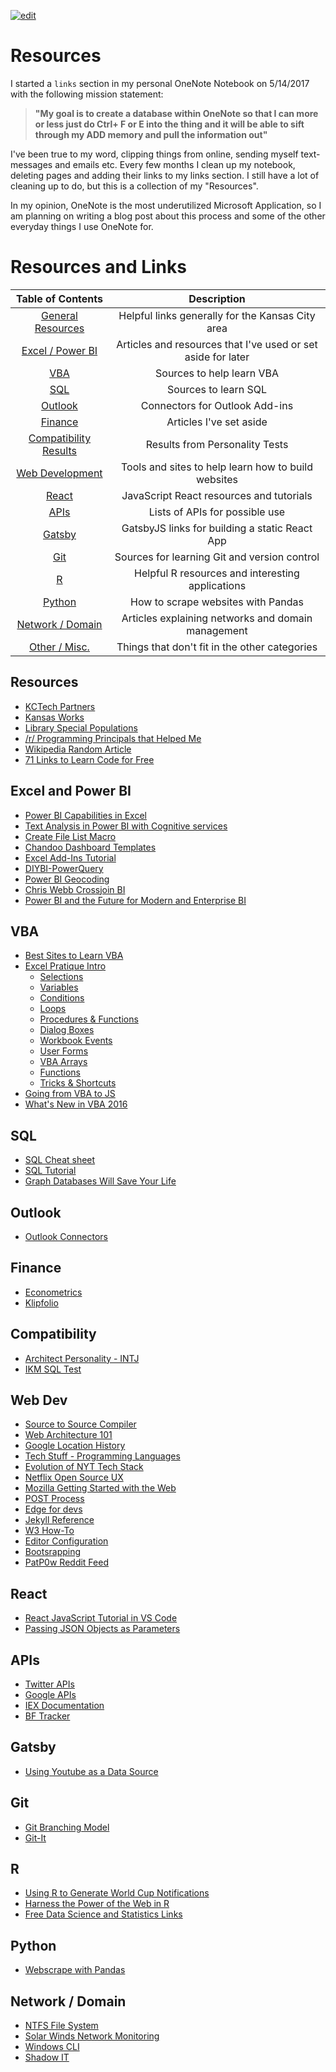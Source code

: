 <a href="https://github.com/prp1277/resources/edit/master/README.md"><img src="https://img.shields.io/github/issues/prp1277/resources.svg?label=edit%20this%20page&logo=github&style=plastic" alt="edit"/></a>


# Resources

I started a `links` section in my personal OneNote Notebook on 5/14/2017 with the following mission statement:

> **"My goal is to create a database within OneNote so that I can more or less just do Ctrl+ F or E into the thing and it will be able to sift through my ADD memory and pull the information out"**

I've been true to my word, clipping things from online, sending myself text-messages and emails etc. Every few months I clean up my notebook, deleting pages and adding their links to my links section. I still have a lot of cleaning up to do, but this is a collection of my "Resources".

In my opinion, OneNote is the most underutilized Microsoft Application, so I am planning on writing a blog post about this process and some of the other everyday things I use OneNote for.

# Resources and Links

| Table of Contents | Description | 
|:-----:|:-----:|
| [General Resources](https://github.com/prp1277/resources#resources) | Helpful links generally for the Kansas City area             |
| [Excel / Power BI](https://github.com/prp1277/resources#excel-and-power-bi) | Articles and resources that I've used or set aside for later |
| [VBA](https://github.com/prp1277/resources#VBA) | Sources to help learn VBA |
| [SQL](https://github.com/prp1277/resources#SQL) | Sources to learn SQL |
| [Outlook](https://github.com/prp1277/resources#Outlook) | Connectors for Outlook Add-ins |
| [Finance](https://github.com/prp1277/resources#Finance) | Articles I've set aside |
| [Compatibility Results](https://github.com/prp1277/resources#Compatibility) | Results from Personality Tests |
| [Web Development](https://github.com/prp1277/resources#Web-Dev) | Tools and sites to help learn how to build websites |
| [React](https://github.com/prp1277/resources#React) | JavaScript React resources and tutorials |
| [APIs](https://github.com/prp1277/resources#APIs) | Lists of APIs for possible use |
| [Gatsby](https://github.com/prp1277/resources#Gatsby) | GatsbyJS links for building a static React App |
| [Git](https://github.com/prp1277/resources#Git) | Sources for learning Git and version control |
| [R](https://github.com/prp1277/resources#R) | Helpful R resources and interesting applications |
| [Python](https://github.com/prp1277/resources#Python) | How to scrape websites with Pandas |
| [Network / Domain](https://github.com/prp1277/resources#network--domain) | Articles explaining networks and domain management |
| [Other / Misc.](https://github.com/prp1277/resources#other-misc) | Things that don't fit in the other categories |

## Resources

- [KCTech Partners](http://www.kctechcouncil.com/partners) <br/>
- [Kansas Works](https://www.kansasworks.com/ada/r/jobs/10621165) <br/>
- [Library Special Populations](https://www.kclibrary.org/business-career/find-job/find-employment-special-populations) <br/>
- [/r/ Programming Principals that Helped Me](https://www.reddit.com/r/learnprogramming/comments/8kvo5s/programming_principles_that_helped_me/?st=JHFQLU5J&sh=aa898404) <br/>
- [Wikipedia Random Article](https://en.wikipedia.org/wiki/Special:Random) <br/>
- [71 Links to Learn Code for Free](https://learntocodewith.me/posts/code-for-free/) <br/>

## Excel and Power BI

- [Power BI Capabilities in Excel](https://dev.office.com/blogs/azure-machine-learning-javascript-custom-functions-and-power-bi-custom-visuals-further-expand-developers-capabilities-with-excel) <br/>
- [Text Analysis in Power BI with Cognitive services](https://www.youtube.com/watch?v=WWod8ETS7J8) <br/>
- [Create File List Macro](https://www.myonlinetraininghub.com/Create-Hyperlinked-List-of-Files-in-Subfolders) <br/>
- [Chandoo Dashboard Templates](http://chandoo.org/dbt/index.html) <br/>
- [Excel Add-Ins Tutorial](https://docs.microsoft.com/en-us/office/dev/add-ins/tutorials/excel-tutorial) <br/>
- [DIYBI-PowerQuery](C:\Users\prp12.000\OneDrive\Documents\Reinhart\Resources\DIYBI-PowerQuery) <br/>
- [Power BI Geocoding](https://msdn.microsoft.com/en-us/library/ff701714.aspx) <br/>
- [Chris Webb Crossjoin BI](https://blog.crossjoin.co.uk/) <br/>
- [Power BI and the Future for Modern and Enterprise BI](https://www.microsoft.com/en-us/businessapplicationssummit/video/BAS2018-204) <br/>

## VBA

- [Best Sites to Learn VBA](https://blog.cometdocs.com/the-best-places-to-learn-vba-online) <br/>
- [Excel Pratique Intro](https://www.excel-pratique.com/en/vba/introduction.php) <br/>
  - [Selections](https://www.excel-pratique.com/en/vba/selections.php) <br/>
  - [Variables](https://www.excel-pratique.com/en/vba/variables.php) <br/>
  - [Conditions](https://www.excel-pratique.com/en/vba/conditions.php) <br/>
  - [Loops](https://www.excel-pratique.com/en/vba/loops.php) <br/>
  - [Procedures & Functions](https://www.excel-pratique.com/en/vba/procedures_functions.php) <br/>
  - [Dialog Boxes](https://www.excel-pratique.com/en/vba/dialog_boxes.php) <br/>
  - [Workbook Events](https://www.excel-pratique.com/en/vba/workbook_events.php) <br/>
  - [User Forms](https://www.excel-pratique.com/en/vba/userform.php) <br/>
  - [VBA Arrays](https://www.excel-pratique.com/en/vba/vba_arrays.php) <br/>
  - [Functions](https://www.excel-pratique.com/en/vba/vba_functions.php) <br/>
  - [Tricks & Shortcuts](https://www.excel-pratique.com/en/vba/vba_tricks.php) <br/>
- [Going from VBA to JS](https://blogs.msmvps.com/wordmeister/category/vba-js/) <br/>
- [What's New in VBA 2016](https://msdn.microsoft.com/en-us/vba/office-shared-vba/articles/what-s-new-for-vba-in-office-2016) <br/>

## SQL

- [SQL Cheat sheet](https://www.kdnuggets.com/2018/07/sql-cheat-sheet.html) <br/>
- [SQL Tutorial](http://sol.gfxile.net/g3/) <br/>
- [Graph Databases Will Save Your Life](https://www.youtube.com/watch?v=GekQqFZm7mA&t=204s) <br/>

## Outlook

- [Outlook Connectors](https://outlook.office.com/connectors/Home/Login?Client=Win32_Outlook&MailboxAddress=PowellPR%40hawks.rockhurst.edu&Culture=en-US&MailboxType=User&Category=Mail&src=inbox) <br/>

## Finance

- [Econometrics](https://www.bing.com/search?q=exconometrics&form=EDGTCT&qs=PF&cvid=294feca3c6e840998d1faa3fda70ae45&cc=US&setlang=en-US&PC=LSJS) <br/>
- [Klipfolio](https://www.klipfolio.com/) <br/>

## Compatibility

- [Architect Personality - INTJ](https://www.16personalities.com/intj-personality) <br/>
- [IKM SQL Test](https://online.ikmnet.com/test_result/showresult.cfm) <br/>

## Web Dev

- [Source to Source Compiler](https://en.wikipedia.org/wiki/Source-to-source_compiler) <br/>
- [Web Architecture 101](https://engineering.videoblocks.com/web-architecture-101-a3224e126947) <br/>
- [Google Location History](https://stackoverflow.com/questions/32332904/current-url-to-download-kml-data-from-google-location-history) <br/>
- [Tech Stuff - Programming Languages](https://open.spotify.com/episode/32eqHCWIpqsYf3xN3kKKJg?si=dRignF0tRsG32ye52BLfzQ) <br/>
- [Evolution of NYT Tech Stack](https://stackshare.io/posts/evolution-of-new-york-times-tech-stack) <br/>
- [Netflix Open Source UX](https://drive.google.com/drive/folders/1y4X8H56TS6M7AXAU7yIm0EyxhqNUy1sz) <br/>
- [Mozilla Getting Started with the Web](https://developer.mozilla.org/en-US/docs/Learn/Getting_started_with_the_web) <br/>
- [POST Process](https://www.lifewire.com/what-is-post-2625953) <br/>
- [Edge for devs](https://blogs.windows.com/msedgedev/2018/05/11/introducing-edge-devtools-protocol/) <br/>
- [Jekyll Reference](https://jekyllrb.com/docs/home/) <br/>
- [W3 How-To](https://www.w3schools.com/howto/howto_css_bottom_nav.asp) <br/>
- [Editor Configuration](http://editorconfig.org/) <br/>
- [Bootsrapping](https://bootsnipp.com/) <br/>
- [PatP0w Reddit Feed](https://www.reddit.com/.json?feed=4e6cf8d760d7d15b9f9b50288143800681feed51&user=PATP0W) <br/>

## React

- [React JavaScript Tutorial in VS Code](https://code.visualstudio.com/docs/nodejs/reactjs-tutorial) <br/>
- [Passing JSON Objects as Parameters ](https://stackoverflow.com/questions/5865442/how-to-pass-json-object-as-a-parameter-to-another-method) <br/>

## APIs

- [Twitter APIs](https://developer.twitter.com/en/use-cases/analyze) <br/>
- [Google APIs](https://docs.google.com/spreadsheets/d/e/2PACX-1vSagKTIeMWiRffzpL8vL9eu_BAr_2DSyBSQJKbWwPSOl0Z7JOhBQaIPenm4lYXXtEzZOdTGXCbd1U6D/pubhtml) <br/>
- [IEX Documentation](https://iextrading.com/developer/) <br/>
- [BF Tracker](https://battlefieldtracker.com/bf1/profile/xbox/imamiget1277/live) <br/>

## Gatsby

- [Using Youtube as a Data Source](https://dzone.com/articles/using-youtube-as-a-data-source-in-gatsbyjs) <br/>

## Git

- [Git Branching Model](https://nvie.com/posts/a-successful-git-branching-model/) <br/>
- [Git-It](http://jlord.us/git-it/index.html) <br/>

## R

- [Using R to Generate World Cup Notifications](https://www.openanalytics.eu/blog/2018/07/05/world-cup-notifications-with-r/) <br/>
- [Harness the Power of the Web in R](https://www.lucymcgowan.com/talk/asa_joint_statistical_meeting_2018/) <br/>
- [Free Data Science and Statistics Links](http://www.deeplytrivial.com/2017/10/statistics-sunday-free-data-science-and.html) <br/>

## Python

- [Webscrape with Pandas](http://blog.kaggle.com/2017/01/31/scraping-for-craft-beers-a-dataset-creation-tutorial/?utm_medium=email&utm_source=intercom&utm_campaign=new+user+onboarding) <br/>

## Network / Domain

- [NTFS File System](https://www.lifewire.com/ntfs-file-system-2625948) <br/>
- [Solar Winds Network Monitoring](https://www.solarwinds.com/free-tools) <br/>
- [Windows CLI](https://www.computerhope.com/issues/chusedos.htm) <br/>
- [Shadow IT](https://wikipedia.org/wiki/Shadow_IT) <br/>
